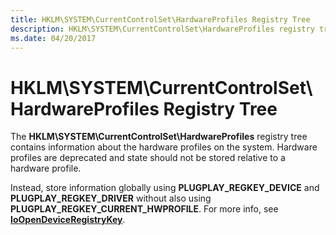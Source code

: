 ```yaml
---
title: HKLM\SYSTEM\CurrentControlSet\HardwareProfiles Registry Tree
description: HKLM\SYSTEM\CurrentControlSet\HardwareProfiles registry tree contains information about the hardware profiles on the system.
ms.date: 04/20/2017
---
```


# HKLM\\SYSTEM\\CurrentControlSet\\HardwareProfiles Registry Tree





The **HKLM\\SYSTEM\\CurrentControlSet\\HardwareProfiles** registry tree contains information about the hardware profiles on the system. Hardware profiles are deprecated and state should not be stored relative to a hardware profile.

Instead, store information globally using **PLUGPLAY_REGKEY_DEVICE** and **PLUGPLAY_REGKEY_DRIVER** without also using **PLUGPLAY_REGKEY_CURRENT_HWPROFILE**. For more info, see [**IoOpenDeviceRegistryKey**](/windows-hardware/drivers/ddi/wdm/nf-wdm-ioopendeviceregistrykey).
